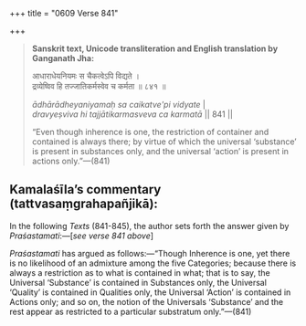+++
title = "0609 Verse 841"

+++
> **Sanskrit text, Unicode transliteration and English translation by Ganganath Jha:** 
>
> आधाराधेयनियमः स चैकत्वेऽपि विद्यते ।  
> द्रव्येष्विव हि तज्जातिकर्मस्वेव च कर्मता ॥ ८४१ ॥ 
>
> *ādhārādheyaniyamaḥ sa caikatve'pi vidyate* \|  
> *dravyeṣviva hi tajjātikarmasveva ca karmatā* \|\| 841 \|\| 
>
> “Even though inherence is one, the restriction of container and contained is always there; by virtue of which the universal ‘substance’ is present in substances only, and the universal ‘action’ is present in actions only.”—(841)



## Kamalaśīla’s commentary (tattvasaṃgrahapañjikā):

In the following *Texts* (841-845), the author sets forth the answer given by *Praśastamati*:—[*see verse 841 above*]

*Praśastamati* has argued as follows:—“Though Inherence is one, yet there is no likelihood of an admixture among the five Categories; because there is always a restriction as to what is contained in what; that is to say, the Universal ‘Substance’ is contained in Substances only, the Universal ‘Quality’ is contained in Qualities only, the Universal ‘Action’ is contained in Actions only; and so on, the notion of the Universals ‘Substance’ and the rest appear as restricted to a particular substratum only.”—(841)


